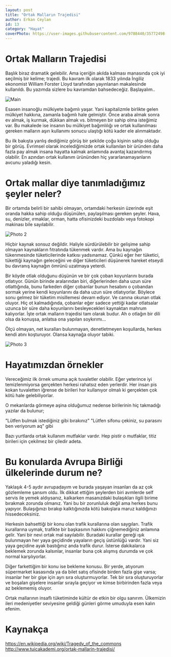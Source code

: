 ```yaml
---
layout: post
title: "Ortak Malların Trajedisi"
author: Erkan Ceylan
id: 13
category: "Hayat"
coverPhoto: https://user-images.githubusercontent.com/9788440/35772498-368f3cd4-0940-11e8-865d-0b23e820223c.jpg
---
```


# Ortak Malların Trajedisi

Başlık biraz dramatik gelebilir. Ama içeriğin akılda kalması manasında çok iyi seçilmiş bir kelime; trajedi. 
Bu kavram ilk olarak 1833 yılında İngiliz ekonomist William Forster Lloyd tarafından yayınlanan makalesinde kullanıldı.
Bu yazımda sizlere bu kavramdan bahsedeceğiz. Başlayalım..

![Main](https://user-images.githubusercontent.com/9788440/35772498-368f3cd4-0940-11e8-865d-0b23e820223c.jpg)

Esasen insanoğlu mülkiyete bağımlı yaşar. Yani kapitalizmle birlikte gelen mülkiyet hakkına, zamanla bağımlı hale gelmiştir.
Önce araba almak sonra ev almak, iş kurmak, dükkan almak vs. bitmeyen bir sahip olma isteğimiz var. Bu makalede ise insanın bu mülkiyet bağımlılığı ve ortak kullanılması gereken malların aşırı kullanımı sonucu ulaştığı kötü kader ele alınmaktadır.

Bu ilk bakışta yanlış dediğimiz görüş bir şekilde çoğu kişinin sahip olduğu bir görüş. Evrimsel olarak incelediğimizde ortak kullanılan bir üründen
daha fazla pay almak insana hayatta kalmak anlamında avantaj kazandırmış olabilir. En azından ortak kullanım ürününden hiç yararlanamayanların avcunu
yaladığı kesin.

# Ortak mallar diye tanımladığımız şeyler neler?

Bir ortamda belirli bir sahibi olmayan, ortamdaki herkesin üzerinde eşit oranda hakka sahip olduğu düşünülen, paylaşılması gereken şeyler. Hava, su, denizler, ırmaklar, orman, hatta ofisinizdeki buzdolabı veya fotokopi makinası bile sayılabilir.

![Photo 2](https://user-images.githubusercontent.com/9788440/35772497-3547b004-0940-11e8-9b57-ffc4714026d5.jpg)

Hiçbir kaynak sonsuz değildir. Haliyle sürdürülebilir bir gelişime sahip olmayan kaynakların fıtratında tükenmek vardır.
Ama bu kaynağın tükenmesinde tüketicilerinde katkısı yadsınamaz. Çünkü eğer her tüketici, tükettiği kaynağın geleceğini ve diğer tüketicileri düşünerek hareket etseydi bu davranış kaynağın ömrünü uzatmaya yeterdi.

Bir köyde otlak olduğunu düşünün ve bir çok çoban koyunlarını burada otlatıyor. Günün birinde aralarından biri, diğerlerinden daha uzun süre otlattığında, bunu farkeden diğer çobanlar bunun hesabını o çobandan sormak yerine kendi koyunlarını da daha uzun süre otlatıyorlar. Böylece sonu gelmez bir tüketim misillemesi devam ediyor. Ve canına okunan otlak oluyor. Hiç ot kalmadığında, çobanlar eğer sadece yettiği kadar otlatsalar uzunca bir süre daha koyunlarını besleyecekleri kaynaktan mahrum kalıyorlar. İşte ortak malların trajedisi tam olarak budur. Ah o otlağın bir dili olsa da konuşsa, anlatsa ona yapılan soykırımı...

Ölçü olmayan, net kuralları bulunmayan, denetletmeyen koşullarda, herkes kendi atını koşturuyor. Olansa kaynağa oluyor tabiki.

![Photo 3](https://user-images.githubusercontent.com/9788440/35772500-37b34768-0940-11e8-8098-b1dbb83751a5.jpg)

# Hayatımızdan örnekler

Vereceğimiz ilk örnek umuma açık tuvaletler olabilir.
Eğer yeterince iyi temizlenmiyorsa gerçekten herkesi rahatsız eden yerlerdir.
Her insan pis kokan tuvaletten iğrense de birileri hor kullanıyor olmalı ki gerçekten çok 
kötü hale gelebiliyorlar.

O mekanlarda görmeye aşina olduğumuz nedense birilerinin hiç takmadığı yazılar da bulunur;

"Lütfen bulmak istediğiniz gibi bırakınız"
"Lütfen sifonu çekiniz, su parasını ben veriyorum aq" gibi

Bazı yurtlarda ortak kullanım mutfaklar vardır. Hep pistir o mutfaklar, titiz birileri için çekilmez bir çiledir adeta.

# Bu konularda Avrupa Birliği ülkelerinde durum ne?

Yaklaşık 4-5 aydır avrupadayım ve burada yaşayan insanları da az çok gözlemleme şansım oldu. İlk dikkat ettiğim şeylerden
biri avmlerde self servis ile yemek aldıysanız, kalkarken masanızdaki bulaşıkları ilgili birime bırakmak zorunda olmanız.
Yani bu bir zorunluluk değil ama herkes bunu yapıyor. Bulaşığınızı bırakıp kalktığınızda kötü bakışlara maruz kaldığınızı
hissedeceksiniz.

Herkesin bahsettiği bir konu olan trafik kurallarına olan saygıları. Trafik kurallarına uymak, trafikte bir başkasının hakkını çiğnemediğiniz anlamına gelir. Yani bir nevi ortak mal sayılabilir. Buradaki kurallar gereği ışık bulunmayan her yaya geçidinde yayaların geçiş üstünlüğü vardır. Yani siz yaya geçidine ayak bastığınız anda trafik durur. İsterse dakikalarca beklemek zorunda kalsınlar, insanlar buna çok alışmış durumda ve çok normal karşılıyorlar.

Diğer farkettiğim bir konu ise bekleme konusu. Bir yerde, atıyorum süpermarket kasasında ya da bilet satış ofisinde birden fazla gişe varsa; insanlar her bir gişe için ayrı sıra oluşturmuyorlar. Tek bir sıra oluşturuyorlar ve boşalan gişelere insanlar sırayla geçiyor ve kimse birbirinden fazla veya az beklememiş oluyor. 

Ortak mallarının insaflı tüketiminde kültür de etkin bir olgu sanırım. Ülkemizin ileri medeniyetler seviyesine geldiği günleri görme umuduyla esen kalın efenim.

# Kaynakça

https://en.wikipedia.org/wiki/Tragedy_of_the_commons
http://www.tuicakademi.org/ortak-mallarin-trajedisi/
